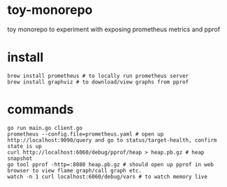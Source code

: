 # toy-monorepo
toy monorepo to experiment with exposing prometheus metrics and pprof

# install
```brew install prometheus # to locally run prometheus server```  
```brew install graphviz # to download/view graphs from pprof```

# commands
```
go run main.go client.go  
prometheus --config.file=prometheus.yaml # open up http://localhost:9090/query and go to status/target-health, confirm state is up  
curl http://localhost:6060/debug/pprof/heap > heap.pb.gz # heap snapshot  
go tool pprof -http=:8080 heap.pb.gz # should open up pprof in web browser to view flame graph/call graph etc.  
watch -n 1 curl localhost:6060/debug/vars # to watch memory live
```
